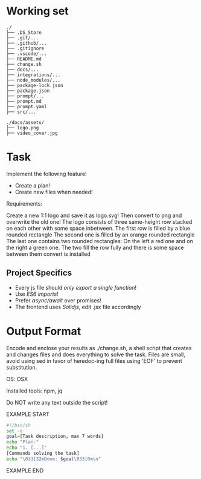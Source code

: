 # Working set

```
./
├── .DS_Store
├── .git/...
├── .github/...
├── .gitignore
├── .vscode/...
├── README.md
├── change.sh
├── docs/...
├── integrations/...
├── node_modules/...
├── package-lock.json
├── package.json
├── prompt/...
├── prompt.md
├── prompt.yaml
├── src/...

```
```
./docs/assets/
├── logo.png
├── video_cover.jpg

```

# Task

Implement the following feature!

- Create a plan!
- Create new files when needed!

Requirements:

Create a new 1:1 logo and save it as logo.svg! Then convert to png and overwrite the old one!
The logo consists of three same-height row stacked on each other with some space inbetween.
The first row is filled by a blue rounded rectangle
The second one is filled by an orange rounded rectangle
The last one contains two rounded rectangles: On the left a red one and on the right a green one. The two fill the row fully and there is some space between them
convert is installed



## Project Specifics

- Every js file should *only export a single function*!
- Use *ES6 imports*!
- Prefer *async/await* over promises!
- The frontend uses *Solidjs*, edit .jsx file accordingly


# Output Format

Encode and enclose your results as ./change.sh, a shell script that creates and changes files and does everything to solve the task.
Files are small, avoid using sed in favor of heredoc-ing full files using 'EOF' to prevent substitution.

OS: OSX

Installed tools: npm, jq


Do NOT write any text outside the script!

EXAMPLE START

```sh
#!/bin/sh
set -e
goal=[Task description, max 7 words]
echo "Plan:"
echo "1. [...]"
[Commands solving the task]
echo "\033[32mDone: $goal\033[0m\n"
```

EXAMPLE END

